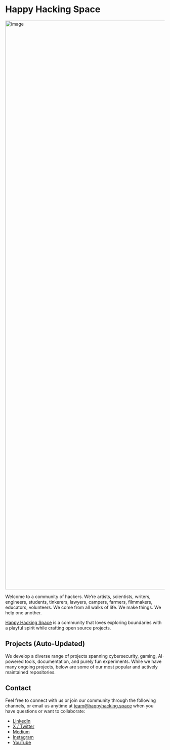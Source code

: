 # Happy Hacking Space
<img width="1797" alt="image" src="https://github.com/user-attachments/assets/6421fde9-4a64-44ff-a103-8d472c2bdf60" />

Welcome to a community of hackers. We’re artists, scientists, writers, engineers, students, tinkerers, lawyers, campers, farmers, filmmakers, educators, volunteers. We come from all walks of life. We make things. We help one another. 

[Happy Hacking Space](https://happyhacking.space/) is a community that loves exploring boundaries with a playful spirit while crafting open source projects.

## Projects (Auto-Updated)
We develop a diverse range of projects spanning cybersecurity, gaming, AI-powered tools, documentation, and purely fun experiments. While we have many ongoing projects, below are some of our most popular and actively maintained repositories.
<!-- PROJECTS_START -->
<!-- PROJECTS_END -->

## Contact
Feel free to connect with us or join our community through the following channels, or email us anytime at [team@happyhacking.space](mailto:team@happyhacking.space) when you have questions or want to collaborate:
* [LinkedIn](https://www.linkedin.com/company/happyhackingspace)
* [X / Twitter](https://x.com/happyhackings)
* [Medium](https://happyhackingspace.blog)
* [Instagram](https://www.instagram.com/happyhackingspace)
* [YouTube](https://www.youtube.com/@HappyHackingSpace)
